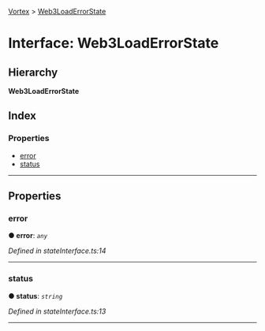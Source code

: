 [Vortex](../README.md) > [Web3LoadErrorState](../interfaces/web3loaderrorstate.md)

# Interface: Web3LoadErrorState

## Hierarchy

**Web3LoadErrorState**

## Index

### Properties

* [error](web3loaderrorstate.md#error)
* [status](web3loaderrorstate.md#status)

---

## Properties

<a id="error"></a>

###  error

**● error**: *`any`*

*Defined in stateInterface.ts:14*

___
<a id="status"></a>

###  status

**● status**: *`string`*

*Defined in stateInterface.ts:13*

___

